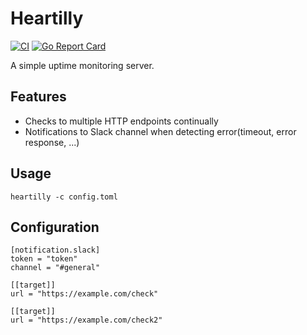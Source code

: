 # Heartilly

[![CI](https://github.com/shiimaxx/heartilly/actions/workflows/ci.yaml/badge.svg)](https://github.com/shiimaxx/heartilly/actions/workflows/ci.yaml)
[![Go Report Card](https://goreportcard.com/badge/github.com/shiimaxx/heartilly)](https://goreportcard.com/report/github.com/shiimaxx/heartilly)

A simple uptime monitoring server.

## Features

- Checks to multiple HTTP endpoints continually
- Notifications to Slack channel when detecting error(timeout, error response, ...)

## Usage

```
heartilly -c config.toml
```

## Configuration

```
[notification.slack]
token = "token"
channel = "#general"

[[target]]
url = "https://example.com/check"

[[target]]
url = "https://example.com/check2"
```

